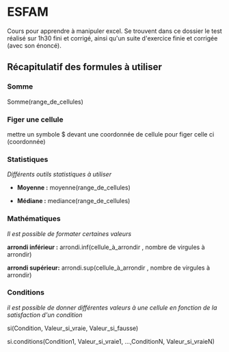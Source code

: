 # ESFAM
Cours pour apprendre à manipuler excel.
Se trouvent dans ce dossier le test réalisé sur 1h30 fini et corrigé, ainsi qu'un suite d'exercice finie et corrigée (avec son énoncé).

## Récapitulatif des formules à utiliser 

### Somme

Somme(range_de_cellules)

### Figer une cellule

mettre un symbole $ devant une coordonnée de cellule pour figer celle ci (coordonnée)

### Statistiques

*Différents outils statistiques à utiliser*

  - __Moyenne :__ moyenne(range_de_cellules)

  - __Médiane :__ mediance(range_de_cellules)

### Mathématiques

*Il est possible de formater certaines valeurs*

__arrondi inférieur :__ arrondi.inf(cellule_à_arrondir , nombre de virgules à arrondir)

__arrondi supérieur:__ arrondi.sup(cellule_à_arrondir , nombre de virgules à arrondir)

### Conditions

*il est possible de donner différentes valeurs à une cellule en fonction de la satisfaction d'un condition*

si(Condition, Valeur_si_vraie, Valeur_si_fausse)

si.conditions(Condition1, Valeur_si_vraie1, ...,ConditionN, Valeur_si_vraieN)